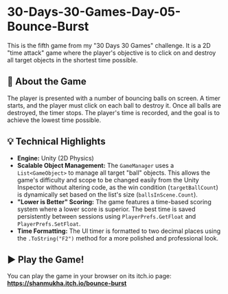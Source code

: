 # 30-Days-30-Games-Day-05-Bounce-Burst

This is the fifth game from my "30 Days 30 Games" challenge. It is a 2D "time attack" game where the player's objective is to click on and destroy all target objects in the shortest time possible.

## 🚀 About the Game
The player is presented with a number of bouncing balls on screen. A timer starts, and the player must click on each ball to destroy it. Once all balls are destroyed, the timer stops. The player's time is recorded, and the goal is to achieve the lowest time possible.

## 💡 Technical Highlights
* **Engine:** Unity (2D Physics)
* **Scalable Object Management:** The `GameManager` uses a `List<GameObject>` to manage all target "ball" objects. This allows the game's difficulty and scope to be changed easily from the Unity Inspector without altering code, as the win condition (`targetBallCount`) is dynamically set based on the list's size (`ballsInScene.Count`).
* **"Lower is Better" Scoring:** The game features a time-based scoring system where a lower score is superior. The best time is saved persistently between sessions using `PlayerPrefs.GetFloat` and `PlayerPrefs.SetFloat`.
* **Time Formatting:** The UI timer is formatted to two decimal places using the `.ToString("F2")` method for a more polished and professional look.

## ▶️ Play the Game!
You can play the game in your browser on its itch.io page:
**https://shanmukha.itch.io/bounce-burst**
